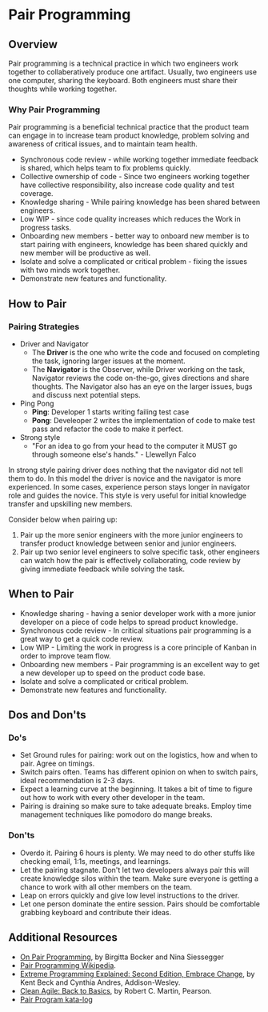 # Pair Programming
## Overview
Pair programming is a technical practice in which two engineers work together to  collaberatively produce one artifact. Usually, two engineers use one computer, sharing the keyboard. Both engineers must share their thoughts while working together.

### Why Pair Programming
Pair programming is a beneficial technical practice that the product team can
engage in to increase team product knowledge, problem solving and awareness of
critical issues, and to maintain team health.
- Synchronous code review - while working together immediate feedback is shared,  which helps team to fix problems quickly.
- Collective ownership of code - Since two engineers working together have collective responsibility, also increase code quality and test coverage.
- Knowledge sharing - While pairing knowledge has been shared between engineers.
- Low WIP - since code quality increases which reduces the Work in progress tasks.
- Onboarding new members - better way to onboard new member is to start pairing with engineers, knowledge has been shared quickly and new member will be productive as well.
- Isolate and solve a complicated or critical problem - fixing the issues with two minds work together.
- Demonstrate new features and functionality.

## How to Pair

### Pairing Strategies

  - Driver and Navigator
      - The **Driver** is the one who write the code and focused on completing the task, ignoring larger issues at the moment.
      - The **Navigator** is the Observer, while Driver working on the task, Navigator reviews the code on-the-go, gives directions and share thoughts. The Navigator also has an eye on the larger issues, bugs and discuss next potential steps.
  - Ping Pong
      - **Ping**: Developer 1 starts writing failing test case
      - **Pong**: Develeoper 2 writes the implementation of code to make test pass and  refactor the code to make it perfect.
  - Strong style
      - "For an idea to go from your head to the computer it MUST go through someone else's hands." - Llewellyn Falco

In strong style pairing driver does nothing that the navigator did not tell them to do. In this model the driver is novice and the navigator is more experienced. In some cases, experience person stays longer in navigator role and guides the novice.  This style is very useful for initial knowledge transfer and upskilling new members.


Consider below when pairing up:

1. Pair up the more senior engineers with the more junior engineers to
   transfer product knowledge between senior and junior
   engineers.
2. Pair up two senior level engineers to solve specific task, other engineers can watch how the pair is effectively collaborating, code review by giving immediate feedback while solving the task.

## When to Pair
- Knowledge sharing - having a senior developer work with a more junior developer on a piece of code helps to spread product knowledge.
- Synchronous code review - In critical situations pair programming is a great way to get a quick code review.
- Low WIP - Limiting the work in progress is a core principle of Kanban in order to improve team flow.
- Onboarding new members - Pair programming is an excellent way to get a new developer up to speed on the product code base.
- Isolate and solve a complicated or critical problem.
- Demonstrate new features and functionality.

## Dos and Don'ts

### Do's
- Set Ground rules for pairing: work out on the logistics, how and when to pair. Agree on timings.
- Switch pairs often. Teams has different opinion on when to switch pairs, ideal recommendation is 2-3 days.
- Expect a learning curve at the beginning. It takes a bit of time to figure out how to work with every other developer in the team.
- Pairing is draining so make sure to take adequate breaks. Employ time management techniques like pomodoro do mange breaks.


### Don'ts
- Overdo it. Pairing 6 hours is plenty. We may need to do other stuffs like checking email, 1:1s, meetings, and learnings.
- Let the pairing stagnate. Don't let two developers always pair this will create knowledge silos within the team. Make sure everyone is getting a chance to work with all other members on the team.
- Leap on errors quickly and give low level instructions to the driver.
- Let one person dominate the entire session. Pairs should be comfortable grabbing keyboard and contribute their ideas.

## Additional Resources

- <a href="https://martinfowler.com/articles/on-pair-programming.html" target="_blank" >On Pair Programming</a>, by Birgitta Bocker and Nina Siessegger
- <a href="https://en.wikipedia.org/wiki/Pair_programming" target="_blank" >Pair Programming Wikipedia</a>.
- <a href="https://www.amazon.com/Extreme-Programming-Explained-Embrace-Change/dp/0321278658" target="_blank" >Extreme Programming Explained: Second Edition, Embrace Change</a>, by Kent Beck and Cynthia Andres, Addison-Wesley.
- <a href="https://www.amazon.com/Clean-Agile-Basics-Robert-Martin/dp/0135781868" target="_blank" >Clean Agile: Back to Basics</a>, by Robert C. Martin, Pearson.
- <a href="https://kata-log.rocks/pair-programming">Pair Program kata-log</a>
